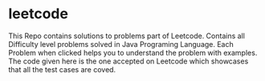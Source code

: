 # leetcode
This Repo contains solutions to problems part of Leetcode. Contains all Difficulty level problems solved in Java Programing Language.
Each Problem when clicked helps you to understand the problem with examples. 
The code given here is the one accepted on Leetcode which showcases that all the test cases are coved.
